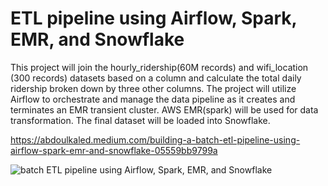 # ETL pipeline using Airflow, Spark, EMR, and Snowflake
This project will join the hourly_ridership(60M records) and wifi_location (300 records) datasets based on a column and calculate the total daily ridership broken down by three other columns.
The project will utilize Airflow to orchestrate and manage the data pipeline as it creates and terminates an EMR transient cluster. AWS EMR(spark) will be used for data transformation. The final dataset will be loaded into Snowflake.

https://abdoulkaled.medium.com/building-a-batch-etl-pipeline-using-airflow-spark-emr-and-snowflake-05559bb9799a


![batch ETL pipeline using Airflow, Spark, EMR, and Snowflake](https://github.com/gakas14/Batch-Data-Pipeline-using-Airflow-Spark-EMR-Snowflake/assets/74584964/37356d36-4c76-44a5-84be-20a5432a7385)
